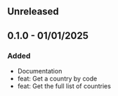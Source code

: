 ## Unreleased

## 0.1.0 - 01/01/2025
### Added
- Documentation
- feat: Get a country by code
- feat: Get the full list of countries
